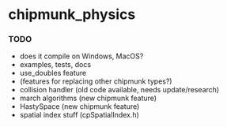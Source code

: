 # chipmunk_physics

### TODO
* does it compile on Windows, MacOS?
* examples, tests, docs
* use_doubles feature
* (features for replacing other chipmunk types?)
* collision handler (old code available, needs update/research)
* march algorithms (new chipmunk feature)
* HastySpace (new chipmunk feature)
* spatial index stuff (cpSpatialIndex.h)

